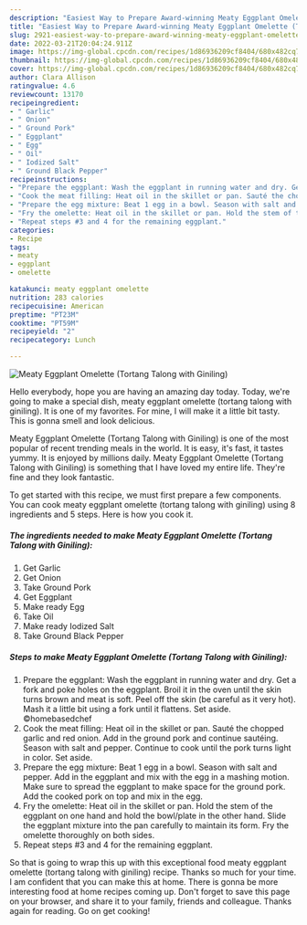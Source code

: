 ```yaml
---
description: "Easiest Way to Prepare Award-winning Meaty Eggplant Omelette (Tortang Talong with Giniling)"
title: "Easiest Way to Prepare Award-winning Meaty Eggplant Omelette (Tortang Talong with Giniling)"
slug: 2921-easiest-way-to-prepare-award-winning-meaty-eggplant-omelette-tortang-talong-with-giniling
date: 2022-03-21T20:04:24.911Z
image: https://img-global.cpcdn.com/recipes/1d86936209cf8404/680x482cq70/meaty-eggplant-omelette-tortang-talong-with-giniling-recipe-main-photo.jpg
thumbnail: https://img-global.cpcdn.com/recipes/1d86936209cf8404/680x482cq70/meaty-eggplant-omelette-tortang-talong-with-giniling-recipe-main-photo.jpg
cover: https://img-global.cpcdn.com/recipes/1d86936209cf8404/680x482cq70/meaty-eggplant-omelette-tortang-talong-with-giniling-recipe-main-photo.jpg
author: Clara Allison
ratingvalue: 4.6
reviewcount: 13170
recipeingredient:
- " Garlic"
- " Onion"
- " Ground Pork"
- " Eggplant"
- " Egg"
- " Oil"
- " Iodized Salt"
- " Ground Black Pepper"
recipeinstructions:
- "Prepare the eggplant: Wash the eggplant in running water and dry. Get a fork and poke holes on the eggplant. Broil it in the oven until the skin turns brown and meat is soft. Peel off the skin (be careful as it very hot). Mash it a little bit using a fork until it flattens. Set aside. ©homebasedchef"
- "Cook the meat filling: Heat oil in the skillet or pan. Sauté the chopped garlic and red onion. Add in the ground pork and continue sautéing. Season with salt and pepper. Continue to cook until the pork turns light in color. Set aside."
- "Prepare the egg mixture: Beat 1 egg in a bowl. Season with salt and pepper. Add in the eggplant and mix with the egg in a mashing motion. Make sure to spread the eggplant to make space for the ground pork. Add the cooked pork on top and mix in the egg."
- "Fry the omelette: Heat oil in the skillet or pan. Hold the stem of the eggplant on one hand and hold the bowl/plate in the other hand. Slide the eggplant mixture into the pan carefully to maintain its form. Fry the omelette thoroughly on both sides."
- "Repeat steps #3 and 4 for the remaining eggplant."
categories:
- Recipe
tags:
- meaty
- eggplant
- omelette

katakunci: meaty eggplant omelette 
nutrition: 283 calories
recipecuisine: American
preptime: "PT23M"
cooktime: "PT59M"
recipeyield: "2"
recipecategory: Lunch

---
```



![Meaty Eggplant Omelette (Tortang Talong with Giniling)](https://img-global.cpcdn.com/recipes/1d86936209cf8404/680x482cq70/meaty-eggplant-omelette-tortang-talong-with-giniling-recipe-main-photo.jpg)

Hello everybody, hope you are having an amazing day today. Today, we're going to make a special dish, meaty eggplant omelette (tortang talong with giniling). It is one of my favorites. For mine, I will make it a little bit tasty. This is gonna smell and look delicious.

Meaty Eggplant Omelette (Tortang Talong with Giniling) is one of the most popular of recent trending meals in the world. It is easy, it's fast, it tastes yummy. It is enjoyed by millions daily. Meaty Eggplant Omelette (Tortang Talong with Giniling) is something that I have loved my entire life. They're fine and they look fantastic.




To get started with this recipe, we must first prepare a few components. You can cook meaty eggplant omelette (tortang talong with giniling) using 8 ingredients and 5 steps. Here is how you cook it.

<!--inarticleads1-->

##### The ingredients needed to make Meaty Eggplant Omelette (Tortang Talong with Giniling):

1. Get  Garlic
1. Get  Onion
1. Take  Ground Pork
1. Get  Eggplant
1. Make ready  Egg
1. Take  Oil
1. Make ready  Iodized Salt
1. Take  Ground Black Pepper




<!--inarticleads2-->

##### Steps to make Meaty Eggplant Omelette (Tortang Talong with Giniling):

1. Prepare the eggplant: Wash the eggplant in running water and dry. Get a fork and poke holes on the eggplant. Broil it in the oven until the skin turns brown and meat is soft. Peel off the skin (be careful as it very hot). Mash it a little bit using a fork until it flattens. Set aside. ©homebasedchef
1. Cook the meat filling: Heat oil in the skillet or pan. Sauté the chopped garlic and red onion. Add in the ground pork and continue sautéing. Season with salt and pepper. Continue to cook until the pork turns light in color. Set aside.
1. Prepare the egg mixture: Beat 1 egg in a bowl. Season with salt and pepper. Add in the eggplant and mix with the egg in a mashing motion. Make sure to spread the eggplant to make space for the ground pork. Add the cooked pork on top and mix in the egg.
1. Fry the omelette: Heat oil in the skillet or pan. Hold the stem of the eggplant on one hand and hold the bowl/plate in the other hand. Slide the eggplant mixture into the pan carefully to maintain its form. Fry the omelette thoroughly on both sides.
1. Repeat steps #3 and 4 for the remaining eggplant.




So that is going to wrap this up with this exceptional food meaty eggplant omelette (tortang talong with giniling) recipe. Thanks so much for your time. I am confident that you can make this at home. There is gonna be more interesting food at home recipes coming up. Don't forget to save this page on your browser, and share it to your family, friends and colleague. Thanks again for reading. Go on get cooking!
